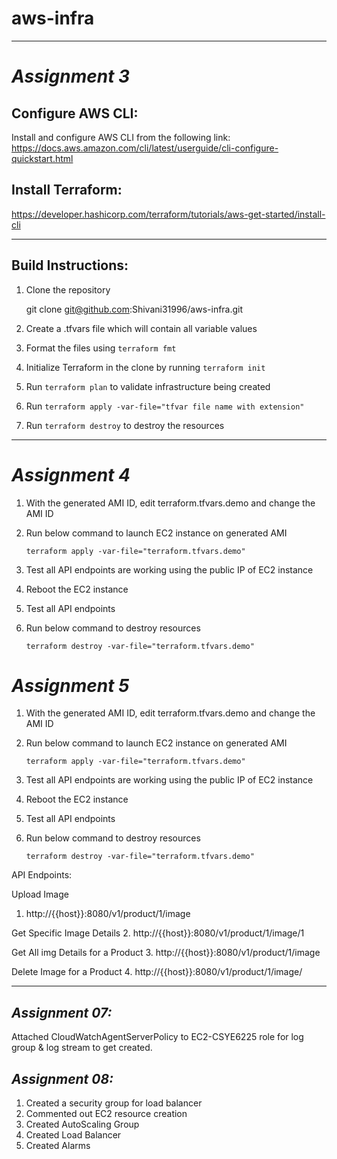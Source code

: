 # aws-infra
---------------------------
# _Assignment 3_
## Configure AWS CLI:
Install and configure AWS CLI from the following link:
https://docs.aws.amazon.com/cli/latest/userguide/cli-configure-quickstart.html

## Install Terraform:
https://developer.hashicorp.com/terraform/tutorials/aws-get-started/install-cli

----------------

## Build Instructions:
1. Clone the repository

    git clone git@github.com:Shivani31996/aws-infra.git  


2. Create a .tfvars file which will contain all variable values
3. Format the files using `terraform fmt`
3. Initialize Terraform in the clone by running `terraform init`
3. Run `terraform plan` to validate infrastructure being created
4. Run `terraform apply -var-file="tfvar file name with extension"`
5. Run `terraform destroy` to destroy the resources

---------
# _**Assignment 4**_
1. With the generated AMI ID, edit terraform.tfvars.demo and change the AMI ID


2. Run below command to launch EC2 instance on generated AMI

   `terraform apply -var-file="terraform.tfvars.demo"`


3. Test all API endpoints are working using the public IP of EC2 instance


4. Reboot the EC2 instance 


5. Test all API endpoints


6. Run below command to destroy resources

   `terraform destroy -var-file="terraform.tfvars.demo"`

# _Assignment 5_
1. With the generated AMI ID, edit terraform.tfvars.demo and change the AMI ID


2. Run below command to launch EC2 instance on generated AMI

   `terraform apply -var-file="terraform.tfvars.demo"`


3. Test all API endpoints are working using the public IP of EC2 instance


4. Reboot the EC2 instance


5. Test all API endpoints


6. Run below command to destroy resources

   `terraform destroy -var-file="terraform.tfvars.demo"`

API Endpoints:

Upload Image
1. http://{{host}}:8080/v1/product/1/image

Get Specific Image Details
2. http://{{host}}:8080/v1/product/1/image/1

Get All img Details for a Product
3. http://{{host}}:8080/v1/product/1/image

Delete Image for a Product
4. http://{{host}}:8080/v1/product/1/image/


---------
## **_Assignment 07:_**
Attached CloudWatchAgentServerPolicy to EC2-CSYE6225 role for log group & log stream to get created.

## **_Assignment 08:_**
1. Created a security group for load balancer
2. Commented out EC2 resource creation
3. Created AutoScaling Group
4. Created Load Balancer
5. Created Alarms

